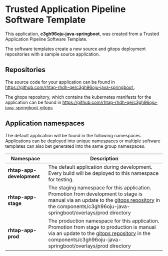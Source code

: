 # Trusted Application Pipeline Software Template

This application, **c3gh96oju-java-springboot**, was created from a Trusted Application Pipeline Software Template.

The software templates create a new source and gitops deployment repositories with a sample source application. 

## Repositories

The source code for your application can be found in [https://github.com/rhtap-rhdh-qe/c3gh96oju-java-springboot ](https://github.com/rhtap-rhdh-qe/c3gh96oju-java-springboot ).
 
The gitops repository, which contains the kubernetes manifests for the application can be found in 
[https://github.com/rhtap-rhdh-qe/c3gh96oju-java-springboot-gitops ](https://github.com/rhtap-rhdh-qe/c3gh96oju-java-springboot-gitops ) 

## Application namespaces 

The default application will be found in the following namespaces. Applications can be deployed into unique namespaces or multiple software templates can also bet generated into the same group namespaces.  

|  Namespace   |  Description   |  
| -------- | -------- |   
| **rhtap-app-development** | The default application during development. Every build will be deployed to this namespace for testing. | 
| **rhtap-app-stage** | The staging namespace for this application. Promotion from development to stage is manual via an update to the [gitops repository](https://github.com/rhtap-rhdh-qe/c3gh96oju-java-springboot-gitops ) in the components/c3gh96oju-java-springboot/overlays/prod directory |  
| **rhtap-app-prod** | The production namespace for this application. Promotion from stage to production is manual via an update to the [gitops repository](https://github.com/rhtap-rhdh-qe/c3gh96oju-java-springboot-gitops ) in the components/c3gh96oju-java-springboot/overlays/prod directory | 